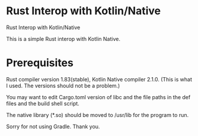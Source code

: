 # Rust Interop with Kotlin/Native
Rust Interop with Kotlin/Native

This is a simple Rust interop with Kotlin Native.

# Prerequisites
Rust compiler version 1.83(stable), 
Kotlin Native compiler 2.1.0. 
(This is what I used. The versions should not be a problem.)

You may want to edit Cargo.toml version of libc and the file paths in the def files
and the build shell script.

The native library (*.so) should be moved to /usr/lib for the program to run.

Sorry for not using Gradle.
Thank you.
